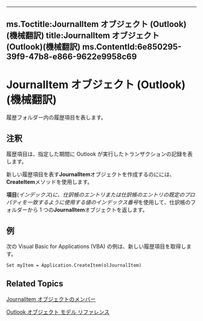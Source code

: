 

---
ms.Toctitle:JournalItem オブジェクト (Outlook)(機械翻訳)
title:JournalItem オブジェクト (Outlook)(機械翻訳)
ms.ContentId:6e850295-39f9-47b8-e866-9622e9958c69
---
# JournalItem オブジェクト (Outlook)(機械翻訳)




履歴フォルダー内の履歴項目を表します。

## 注釈
履歴項目は、指定した期間に Outlook が実行したトランザクションの記録を表します。



新しい履歴項目を表す**JournalItem**オブジェクトを作成するのにには、 **CreateItem**メソッドを使用します。



**項目**(*インデックス*)*に、仕訳帳のエントリまたは仕訳帳のエントリの既定のプロパティを一致するように使用する値のインデックス番号*を使用して、仕訳帳のフォルダーから 1 つの**JournalItem**オブジェクトを返します。



## 例
次の Visual Basic for Applications (VBA) の例は、新しい履歴項目を取得します。

```vba
Set myItem = Application.CreateItem(olJournalItem)
```




## Related Topics

[JournalItem オブジェクトのメンバー](13a0cd10-44bc-a167-c613-93985f698d95.md)

[Outlook オブジェクト モデル リファレンス](73221b13-d8d8-99b8-3394-b95dbbfd5ddc.md)




